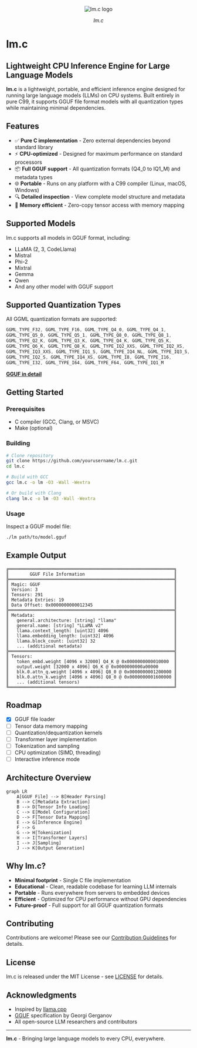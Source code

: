 <div align="center">

![lm.c logo](https://placehold.co/600x200/EEE/000?text=lm.c) 

*lm.c*

</div>

# lm.c 
## Lightweight CPU Inference Engine for Large Language Models

**lm.c** is a lightweight, portable, and efficient inference engine designed for running large language models (LLMs) on CPU systems. Built entirely in pure C99, it supports GGUF file format models with all quantization types while maintaining minimal dependencies.

## Features

- ✅ **Pure C implementation** - Zero external dependencies beyond standard library
- ⚡ **CPU-optimized** - Designed for maximum performance on standard processors
- 📦 **Full GGUF support** - All quantization formats (Q4_0 to IQ1_M) and metadata types
- 🌐 **Portable** - Runs on any platform with a C99 compiler (Linux, macOS, Windows)
- 🔍 **Detailed inspection** - View complete model structure and metadata
- 🧠 **Memory efficient** - Zero-copy tensor access with memory mapping

## Supported Models

lm.c supports all models in GGUF format, including:
- LLaMA (2, 3, CodeLlama)
- Mistral
- Phi-2
- Mixtral
- Gemma
- Qwen
- And any other model with GGUF support

## Supported Quantization Types

All GGML quantization formats are supported:
```c
GGML_TYPE_F32, GGML_TYPE_F16, GGML_TYPE_Q4_0, GGML_TYPE_Q4_1,
GGML_TYPE_Q5_0, GGML_TYPE_Q5_1, GGML_TYPE_Q8_0, GGML_TYPE_Q8_1,
GGML_TYPE_Q2_K, GGML_TYPE_Q3_K, GGML_TYPE_Q4_K, GGML_TYPE_Q5_K,
GGML_TYPE_Q6_K, GGML_TYPE_Q8_K, GGML_TYPE_IQ2_XXS, GGML_TYPE_IQ2_XS,
GGML_TYPE_IQ3_XXS, GGML_TYPE_IQ1_S, GGML_TYPE_IQ4_NL, GGML_TYPE_IQ3_S,
GGML_TYPE_IQ2_S, GGML_TYPE_IQ4_XS, GGML_TYPE_I8, GGML_TYPE_I16,
GGML_TYPE_I32, GGML_TYPE_I64, GGML_TYPE_F64, GGML_TYPE_IQ1_M
```

[**GGUF in detail**](gguf-file-format.md)
## Getting Started

### Prerequisites

- C compiler (GCC, Clang, or MSVC)
- Make (optional)

### Building

```bash
# Clone repository
git clone https://github.com/yourusername/lm.c.git
cd lm.c

# Build with GCC
gcc lm.c -o lm -O3 -Wall -Wextra

# Or build with Clang
clang lm.c -o lm -O3 -Wall -Wextra
```

### Usage

Inspect a GGUF model file:
```bash
./lm path/to/model.gguf
```

## Example Output

```
╔═══════════════════════════════════════════════════════════════╗
║        GGUF File Information                                  ║
╠═══════════════════════════════════════════════════════════════╣
║ Magic: GGUF                                                   ║
║ Version: 3                                                    ║
║ Tensors: 291                                                  ║
║ Metadata Entries: 19                                          ║
║ Data Offset: 0x0000000000012345                               ║
╠═══════════════════════════════════════════════════════════════╣
║ Metadata:                                                     ║
║   general.architecture: [string] "llama"                      ║
║   general.name: [string] "LLaMA v2"                           ║
║   llama.context_length: [uint32] 4096                         ║
║   llama.embedding_length: [uint32] 4096                       ║
║   llama.block_count: [uint32] 32                              ║
║   ... (additional metadata)                                   ║
╠═══════════════════════════════════════════════════════════════╣
║ Tensors:                                                      ║
║   token_embd.weight [4096 x 32000] Q4_K @ 0x0000000000010000  ║
║   output.weight [32000 x 4096] Q6_K @ 0x0000000000a00000      ║
║   blk.0.attn_q.weight [4096 x 4096] Q8_0 @ 0x0000000001200000 ║
║   blk.0.attn_k.weight [4096 x 4096] Q8_0 @ 0x0000000001600000 ║
║   ... (additional tensors)                                    ║
╚═══════════════════════════════════════════════════════════════╝
```

## Roadmap

- [x] GGUF file loader
- [ ] Tensor data memory mapping
- [ ] Quantization/dequantization kernels
- [ ] Transformer layer implementation
- [ ] Tokenization and sampling
- [ ] CPU optimization (SIMD, threading)
- [ ] Interactive inference mode

## Architecture Overview

```mermaid
graph LR
    A[GGUF File] --> B[Header Parsing]
    B --> C[Metadata Extraction]
    B --> D[Tensor Info Loading]
    C --> E[Model Configuration]
    D --> F[Tensor Data Mapping]
    E --> G[Inference Engine]
    F --> G
    G --> H[Tokenization]
    H --> I[Transformer Layers]
    I --> J[Sampling]
    J --> K[Output Generation]
```

## Why lm.c?

- **Minimal footprint** - Single C file implementation
- **Educational** - Clean, readable codebase for learning LLM internals
- **Portable** - Runs everywhere from servers to embedded devices
- **Efficient** - Optimized for CPU performance without GPU dependencies
- **Future-proof** - Full support for all GGUF quantization formats

## Contributing

Contributions are welcome! Please see our [Contribution Guidelines](CONTRIBUTING.md) for details.

## License

lm.c is released under the MIT License - see [LICENSE](LICENSE) for details.

## Acknowledgments

- Inspired by [llama.cpp](https://github.com/ggerganov/llama.cpp)
- [GGUF](https://github.com/ggml-org/ggml/blob/master/docs/gguf.md) specification by Georgi Gerganov
- All open-source LLM researchers and contributors

---

**lm.c** - Bringing large language models to every CPU, everywhere.
